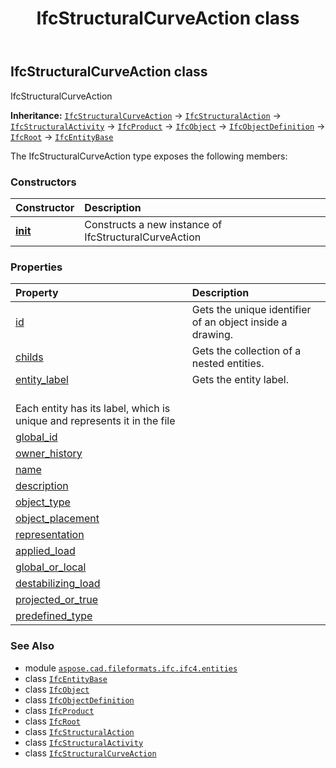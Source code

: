 ﻿---
title: IfcStructuralCurveAction class
second_title: Aspose.CAD for Python via .NET API References
description: 
type: docs
weight: 6330
url: /python-net/aspose.cad.fileformats.ifc.ifc4.entities/ifcstructuralcurveaction/
is_root: false
---

## IfcStructuralCurveAction class

IfcStructuralCurveAction



**Inheritance:** [`IfcStructuralCurveAction`](/cad/python-net/aspose.cad.fileformats.ifc.ifc4.entities/ifcstructuralcurveaction) → 
[`IfcStructuralAction`](/cad/python-net/aspose.cad.fileformats.ifc.ifc4.entities/ifcstructuralaction) → 
[`IfcStructuralActivity`](/cad/python-net/aspose.cad.fileformats.ifc.ifc4.entities/ifcstructuralactivity) → 
[`IfcProduct`](/cad/python-net/aspose.cad.fileformats.ifc.ifc4.entities/ifcproduct) → 
[`IfcObject`](/cad/python-net/aspose.cad.fileformats.ifc.ifc4.entities/ifcobject) → 
[`IfcObjectDefinition`](/cad/python-net/aspose.cad.fileformats.ifc.ifc4.entities/ifcobjectdefinition) → 
[`IfcRoot`](/cad/python-net/aspose.cad.fileformats.ifc.ifc4.entities/ifcroot) → 
[`IfcEntityBase`](/cad/python-net/aspose.cad.fileformats.ifc/ifcentitybase)



The IfcStructuralCurveAction type exposes the following members:

### Constructors
| Constructor | Description |
| :- | :- |
| [__init__](/cad/python-net/aspose.cad.fileformats.ifc.ifc4.entities/ifcstructuralcurveaction/__init__/#) | Constructs a new instance of IfcStructuralCurveAction |


### Properties
| Property | Description |
| :- | :- |
| [id](/cad/python-net/aspose.cad.fileformats.ifc.ifc4.entities/ifcstructuralcurveaction/id) | Gets the unique identifier of an object inside a drawing. |
| [childs](/cad/python-net/aspose.cad.fileformats.ifc.ifc4.entities/ifcstructuralcurveaction/childs) | Gets the collection of a nested entities. |
| [entity_label](/cad/python-net/aspose.cad.fileformats.ifc.ifc4.entities/ifcstructuralcurveaction/entity_label) | Gets the entity label.<br/>Each entity has its label, which is unique and represents it in the file |
| [global_id](/cad/python-net/aspose.cad.fileformats.ifc.ifc4.entities/ifcstructuralcurveaction/global_id) |  |
| [owner_history](/cad/python-net/aspose.cad.fileformats.ifc.ifc4.entities/ifcstructuralcurveaction/owner_history) |  |
| [name](/cad/python-net/aspose.cad.fileformats.ifc.ifc4.entities/ifcstructuralcurveaction/name) |  |
| [description](/cad/python-net/aspose.cad.fileformats.ifc.ifc4.entities/ifcstructuralcurveaction/description) |  |
| [object_type](/cad/python-net/aspose.cad.fileformats.ifc.ifc4.entities/ifcstructuralcurveaction/object_type) |  |
| [object_placement](/cad/python-net/aspose.cad.fileformats.ifc.ifc4.entities/ifcstructuralcurveaction/object_placement) |  |
| [representation](/cad/python-net/aspose.cad.fileformats.ifc.ifc4.entities/ifcstructuralcurveaction/representation) |  |
| [applied_load](/cad/python-net/aspose.cad.fileformats.ifc.ifc4.entities/ifcstructuralcurveaction/applied_load) |  |
| [global_or_local](/cad/python-net/aspose.cad.fileformats.ifc.ifc4.entities/ifcstructuralcurveaction/global_or_local) |  |
| [destabilizing_load](/cad/python-net/aspose.cad.fileformats.ifc.ifc4.entities/ifcstructuralcurveaction/destabilizing_load) |  |
| [projected_or_true](/cad/python-net/aspose.cad.fileformats.ifc.ifc4.entities/ifcstructuralcurveaction/projected_or_true) |  |
| [predefined_type](/cad/python-net/aspose.cad.fileformats.ifc.ifc4.entities/ifcstructuralcurveaction/predefined_type) |  |



### See Also
* module [`aspose.cad.fileformats.ifc.ifc4.entities`](..)
* class [`IfcEntityBase`](/cad/python-net/aspose.cad.fileformats.ifc/ifcentitybase)
* class [`IfcObject`](/cad/python-net/aspose.cad.fileformats.ifc.ifc4.entities/ifcobject)
* class [`IfcObjectDefinition`](/cad/python-net/aspose.cad.fileformats.ifc.ifc4.entities/ifcobjectdefinition)
* class [`IfcProduct`](/cad/python-net/aspose.cad.fileformats.ifc.ifc4.entities/ifcproduct)
* class [`IfcRoot`](/cad/python-net/aspose.cad.fileformats.ifc.ifc4.entities/ifcroot)
* class [`IfcStructuralAction`](/cad/python-net/aspose.cad.fileformats.ifc.ifc4.entities/ifcstructuralaction)
* class [`IfcStructuralActivity`](/cad/python-net/aspose.cad.fileformats.ifc.ifc4.entities/ifcstructuralactivity)
* class [`IfcStructuralCurveAction`](/cad/python-net/aspose.cad.fileformats.ifc.ifc4.entities/ifcstructuralcurveaction)

